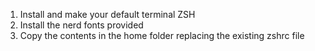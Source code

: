 1. Install and make your default terminal ZSH
2. Install the nerd fonts provided
3. Copy the contents in the home folder replacing the existing zshrc file
